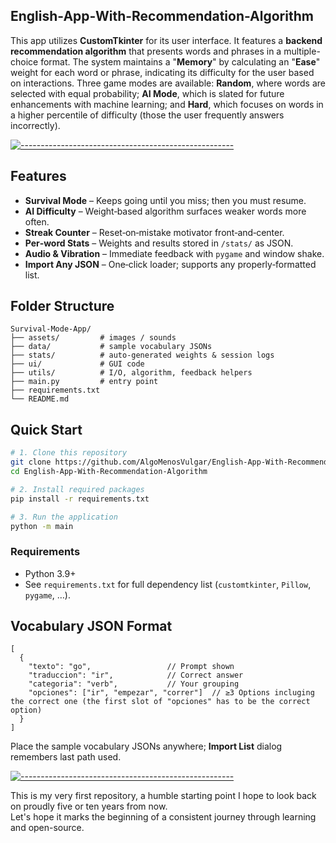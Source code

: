 ## English-App-With-Recommendation-Algorithm


This app utilizes **CustomTkinter** for its user interface. It features a **backend recommendation algorithm** that presents words and phrases in a multiple-choice format. The system maintains a "**Memory**" by calculating an "**Ease**" weight for each word or phrase, indicating its difficulty for the user based on interactions. Three game modes are available: **Random**, where words are selected with equal probability; **AI Mode**, which is slated for future enhancements with machine learning; and **Hard**, which focuses on words in a higher percentile of difficulty (those the user frequently answers incorrectly).

[![-----------------------------------------------------](https://raw.githubusercontent.com/andreasbm/readme/master/assets/lines/solar.png)]()

## Features
- **Survival Mode** – Keeps going until you miss; then you must resume.
- **AI Difficulty** – Weight‑based algorithm surfaces weaker words more often.
- **Streak Counter** – Reset‑on‑mistake motivator front‑and‑center.
- **Per‑word Stats** – Weights and results stored in `/stats/` as JSON.
- **Audio & Vibration** – Immediate feedback with `pygame` and window shake.
- **Import Any JSON** – One‑click loader; supports any properly‑formatted list.

## Folder Structure
```text
Survival-Mode-App/
├── assets/         # images / sounds
├── data/           # sample vocabulary JSONs
├── stats/          # auto-generated weights & session logs
├── ui/             # GUI code
├── utils/          # I/O, algorithm, feedback helpers
├── main.py         # entry point
├── requirements.txt
└── README.md
```

## Quick Start
```bash
# 1. Clone this repository
git clone https://github.com/AlgoMenosVulgar/English-App-With-Recommendation-Algorithm.git
cd English-App-With-Recommendation-Algorithm

# 2. Install required packages
pip install -r requirements.txt

# 3. Run the application
python -m main
```

### Requirements
* Python 3.9+
* See `requirements.txt` for full dependency list (`customtkinter`, `Pillow`, `pygame`, …).

## Vocabulary JSON Format
```jsonc
[
  {
    "texto": "go",                 // Prompt shown
    "traduccion": "ir",            // Correct answer
    "categoria": "verb",           // Your grouping
    "opciones": ["ir", "empezar", "correr"]  // ≥3 Options incluging the correct one (the first slot of "opciones" has to be the correct option)
  }
]
```
Place the sample vocabulary JSONs anywhere; **Import List** dialog remembers last path used.

[![-----------------------------------------------------](https://raw.githubusercontent.com/andreasbm/readme/master/assets/lines/cloudy.png)]()

This is my very first repository, a humble starting point I hope to look back on proudly five or ten years from now.  
Let's hope it marks the beginning of a consistent journey through learning and open-source.

